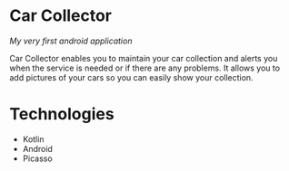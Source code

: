 # Car Collector
*My very first android application*

Car Collector enables you to maintain your car collection and alerts you when the service is needed or if there are any problems.
It allows you to add pictures of your cars so you can easily show your collection.

# Technologies
- Kotlin
- Android
- Picasso
